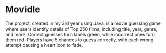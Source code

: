 # Movidle
The project, created in my 3rd year using Java, is a movie guessing game where users identify details of Top 250 films, including title, year, genre, and more. Correct guesses turn labels green, while incorrect ones turn them red. Players have 5 chances to guess correctly, with each wrong attempt causing a heart icon to fade.
